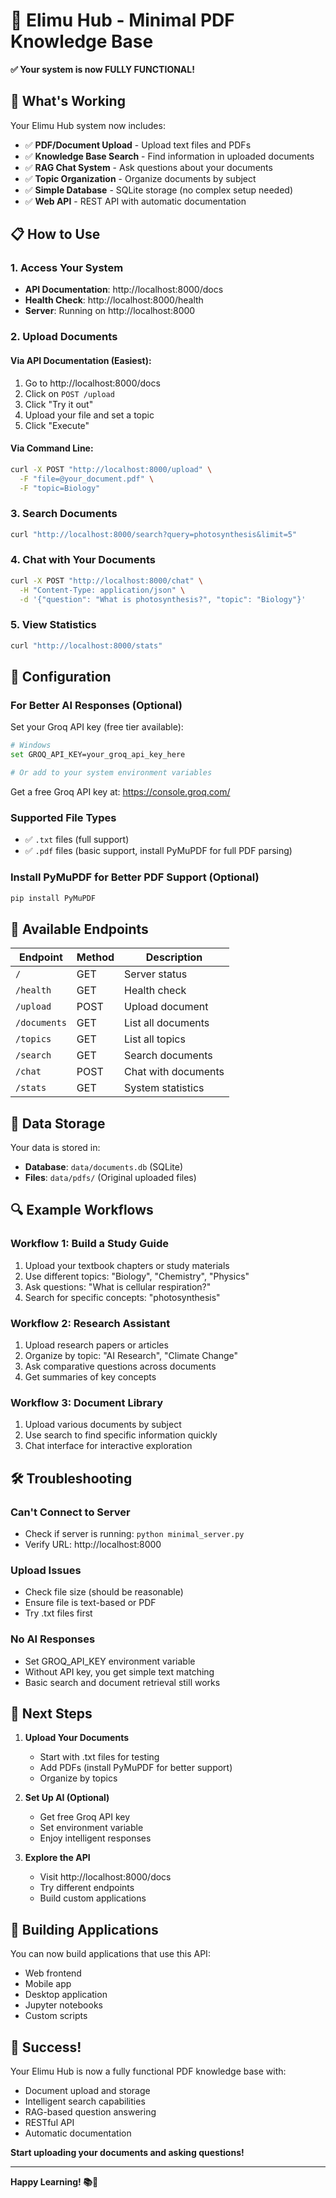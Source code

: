 # 🎉 Elimu Hub - Minimal PDF Knowledge Base

**✅ Your system is now FULLY FUNCTIONAL!**

## 🚀 What's Working

Your Elimu Hub system now includes:

- ✅ **PDF/Document Upload** - Upload text files and PDFs
- ✅ **Knowledge Base Search** - Find information in uploaded documents  
- ✅ **RAG Chat System** - Ask questions about your documents
- ✅ **Topic Organization** - Organize documents by subject
- ✅ **Simple Database** - SQLite storage (no complex setup needed)
- ✅ **Web API** - REST API with automatic documentation

## 📋 How to Use

### 1. **Access Your System**
- **API Documentation**: http://localhost:8000/docs
- **Health Check**: http://localhost:8000/health
- **Server**: Running on http://localhost:8000

### 2. **Upload Documents**

#### Via API Documentation (Easiest):
1. Go to http://localhost:8000/docs
2. Click on `POST /upload`
3. Click "Try it out"
4. Upload your file and set a topic
5. Click "Execute"

#### Via Command Line:
```bash
curl -X POST "http://localhost:8000/upload" \
  -F "file=@your_document.pdf" \
  -F "topic=Biology"
```

### 3. **Search Documents**
```bash
curl "http://localhost:8000/search?query=photosynthesis&limit=5"
```

### 4. **Chat with Your Documents**
```bash
curl -X POST "http://localhost:8000/chat" \
  -H "Content-Type: application/json" \
  -d '{"question": "What is photosynthesis?", "topic": "Biology"}'
```

### 5. **View Statistics**
```bash
curl "http://localhost:8000/stats"
```

## 🔧 Configuration

### **For Better AI Responses (Optional)**
Set your Groq API key (free tier available):
```bash
# Windows
set GROQ_API_KEY=your_groq_api_key_here

# Or add to your system environment variables
```

Get a free Groq API key at: https://console.groq.com/

### **Supported File Types**
- ✅ `.txt` files (full support)
- ✅ `.pdf` files (basic support, install PyMuPDF for full PDF parsing)

### **Install PyMuPDF for Better PDF Support (Optional)**
```bash
pip install PyMuPDF
```

## 📂 Available Endpoints

| Endpoint | Method | Description |
|----------|--------|-------------|
| `/` | GET | Server status |
| `/health` | GET | Health check |
| `/upload` | POST | Upload document |
| `/documents` | GET | List all documents |
| `/topics` | GET | List all topics |
| `/search` | GET | Search documents |
| `/chat` | POST | Chat with documents |
| `/stats` | GET | System statistics |

## 💾 Data Storage

Your data is stored in:
- **Database**: `data/documents.db` (SQLite)
- **Files**: `data/pdfs/` (Original uploaded files)

## 🔍 Example Workflows

### **Workflow 1: Build a Study Guide**
1. Upload your textbook chapters or study materials
2. Use different topics: "Biology", "Chemistry", "Physics"
3. Ask questions: "What is cellular respiration?"
4. Search for specific concepts: "photosynthesis"

### **Workflow 2: Research Assistant**
1. Upload research papers or articles
2. Organize by topic: "AI Research", "Climate Change"
3. Ask comparative questions across documents
4. Get summaries of key concepts

### **Workflow 3: Document Library**
1. Upload various documents by subject
2. Use search to find specific information quickly
3. Chat interface for interactive exploration

## 🛠️ Troubleshooting

### **Can't Connect to Server**
- Check if server is running: `python minimal_server.py`
- Verify URL: http://localhost:8000

### **Upload Issues**
- Check file size (should be reasonable)
- Ensure file is text-based or PDF
- Try .txt files first

### **No AI Responses**
- Set GROQ_API_KEY environment variable
- Without API key, you get simple text matching
- Basic search and document retrieval still works

## 🎯 Next Steps

1. **Upload Your Documents**
   - Start with .txt files for testing
   - Add PDFs (install PyMuPDF for better support)
   - Organize by topics

2. **Set Up AI (Optional)**
   - Get free Groq API key
   - Set environment variable
   - Enjoy intelligent responses

3. **Explore the API**
   - Visit http://localhost:8000/docs
   - Try different endpoints
   - Build custom applications

## 📱 Building Applications

You can now build applications that use this API:
- Web frontend
- Mobile app
- Desktop application
- Jupyter notebooks
- Custom scripts

## 🎉 Success!

Your Elimu Hub is now a fully functional PDF knowledge base with:
- Document upload and storage
- Intelligent search capabilities  
- RAG-based question answering
- RESTful API
- Automatic documentation

**Start uploading your documents and asking questions!**

---

**Happy Learning! 📚🚀**

